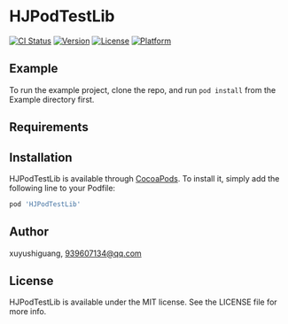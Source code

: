 # HJPodTestLib

[![CI Status](https://img.shields.io/travis/xuyushiguang/HJPodTestLib.svg?style=flat)](https://travis-ci.org/xuyushiguang/HJPodTestLib)
[![Version](https://img.shields.io/cocoapods/v/HJPodTestLib.svg?style=flat)](https://cocoapods.org/pods/HJPodTestLib)
[![License](https://img.shields.io/cocoapods/l/HJPodTestLib.svg?style=flat)](https://cocoapods.org/pods/HJPodTestLib)
[![Platform](https://img.shields.io/cocoapods/p/HJPodTestLib.svg?style=flat)](https://cocoapods.org/pods/HJPodTestLib)

## Example

To run the example project, clone the repo, and run `pod install` from the Example directory first.

## Requirements

## Installation

HJPodTestLib is available through [CocoaPods](https://cocoapods.org). To install
it, simply add the following line to your Podfile:

```ruby
pod 'HJPodTestLib'
```

## Author

xuyushiguang, 939607134@qq.com

## License

HJPodTestLib is available under the MIT license. See the LICENSE file for more info.
